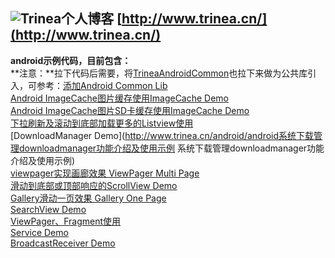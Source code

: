 ![Trinea](http://farm8.staticflickr.com/7426/9456847893_053161c7a4_o.png)个人博客  [http://www.trinea.cn/](http://www.trinea.cn/)
-------------
**android示例代码，目前包含：**  
**注意：**拉下代码后需要，将[TrineaAndroidCommon](https://github.com/Trinea/AndroidCommon)也拉下来做为公共库引入，可参考：[添加Android Common Lib](http://www.trinea.cn/android/%e6%b7%bb%e5%8a%a0android-common-lib%e6%b7%bb%e5%8a%a0%e5%8f%8agoogle-code%e5%92%8cgithub%e5%a6%82%e4%bd%95%e6%8b%89%e5%8f%96%e4%bb%a3%e7%a0%81/)  
[Android ImageCache图片缓存使用ImageCache Demo](http://www.trinea.cn/android/android-imagecache%e5%9b%be%e7%89%87%e7%bc%93%e5%ad%98%ef%bc%8c%e4%bd%bf%e7%94%a8%e7%ae%80%e5%8d%95%ef%bc%8c%e6%94%af%e6%8c%81%e9%a2%84%e5%8f%96%ef%bc%8c%e6%94%af%e6%8c%81%e5%a4%9a%e7%a7%8d%e7%bc%93/)  
[Android ImageCache图片SD卡缓存使用ImageCache Demo](http://www.trinea.cn/android/android-%e5%9b%be%e7%89%87sd%e5%8d%a1%e7%bc%93%e5%ad%98-%e4%bd%bf%e7%94%a8%e7%ae%80%e5%8d%95-%e6%94%af%e6%8c%81%e9%a2%84%e5%8f%96-%e6%94%af%e6%8c%81%e5%a4%9a%e7%a7%8d%e7%bc%93%e5%ad%98%e7%ae%97/)  
[下拉刷新及滚动到底部加载更多的Listview使用](http://www.trinea.cn/android/%E6%BB%9A%E5%8A%A8%E5%88%B0%E5%BA%95%E9%83%A8%E5%8A%A0%E8%BD%BD%E6%9B%B4%E5%A4%9A%E5%8F%8A%E4%B8%8B%E6%8B%89%E5%88%B7%E6%96%B0listview%E7%9A%84%E4%BD%BF%E7%94%A8)  
[DownloadManager Demo](http://www.trinea.cn/android/android系统下载管理downloadmanager功能介绍及使用示例 系统下载管理downloadmanager功能介绍及使用示例)  
[viewpager实现画廊效果 ViewPager Multi Page](http://www.trinea.cn/android/viewpager%E5%AE%9E%E7%8E%B0%E7%94%BB%E5%BB%8A%E4%B8%80%E5%B1%8F%E5%A4%9A%E4%B8%AAfragment%E6%95%88%E6%9E%9C/)  
[滑动到底部或顶部响应的ScrollView Demo](http://www.trinea.cn/android/%e6%bb%9a%e5%8a%a8%e5%88%b0%e5%ba%95%e9%83%a8%e6%88%96%e9%a1%b6%e9%83%a8%e5%93%8d%e5%ba%94%e7%9a%84scrollview%e4%bd%bf%e7%94%a8/)  
[Gallery滑动一页效果 Gallery One Page](http://www.trinea.cn/android/gallery%e6%bb%91%e5%8a%a8%e4%b8%80%e9%a1%b5%e4%b8%80%e4%b8%aaitem%e6%95%88%e6%9e%9c/)  
[SearchView Demo](http://www.trinea.cn/android/android-searchview介绍及搜索提示实现/)  
[ViewPager、Fragment使用](http://www.cnblogs.com/trinea/archive/2012/11/23/2771273.html)  
[Service Demo](http://www.cnblogs.com/trinea/archive/2012/11/08/2699856.html)  
[BroadcastReceiver Demo](http://www.cnblogs.com/trinea/archive/2012/11/09/2763182.html)  
